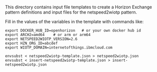 This directory contains input file templates to create a Horizon Exchange pattern definitions and input files for the netspeed2wiotp pattern.

Fill in the values of the variables in the template with commands like:

```
export DOCKER_HUB_ID=openhorizon   # or your own docker hub id
export ARCH2=amd64    # or arm or arm64
export NETSPEED2WIOTP_VERSION=2.6
export HZN_ORG_ID=abcdef
export WIOTP_DOMAIN=internetofthings.ibmcloud.com

envsubst < netspeed2wiotp-template.json > netspeed2wiotp.json
envsubst < insert-netspeed2wiotp-template.json > insert-netspeed2wiotp.json
```
